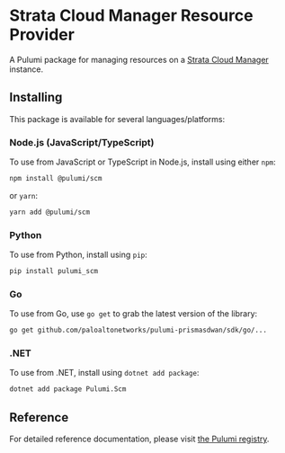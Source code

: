 # Strata Cloud Manager Resource Provider

A Pulumi package for managing resources on a [Strata Cloud Manager](https://www.pulumi.com/registry/packages/scm/) instance.

## Installing

This package is available for several languages/platforms:

### Node.js (JavaScript/TypeScript)

To use from JavaScript or TypeScript in Node.js, install using either `npm`:

```bash
npm install @pulumi/scm
```

or `yarn`:

```bash
yarn add @pulumi/scm
```

### Python

To use from Python, install using `pip`:

```bash
pip install pulumi_scm
```

### Go

To use from Go, use `go get` to grab the latest version of the library:

```bash
go get github.com/paloaltonetworks/pulumi-prismasdwan/sdk/go/...
```

### .NET

To use from .NET, install using `dotnet add package`:

```bash
dotnet add package Pulumi.Scm
```

## Reference

For detailed reference documentation, please visit [the Pulumi registry](https://www.pulumi.com/registry/packages/scm/api-docs/).
